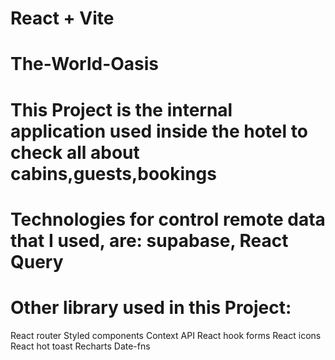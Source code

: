 # React + Vite

# The-World-Oasis

# This Project is the internal application used inside the hotel to check all about cabins,guests,bookings

# Technologies for control remote data that I used, are: supabase, React Query

# Other library used in this Project:

React router
Styled components
Context API
React hook forms
React icons
React hot toast
Recharts
Date-fns
